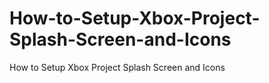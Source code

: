 # How-to-Setup-Xbox-Project-Splash-Screen-and-Icons
How to Setup Xbox Project Splash Screen and Icons
